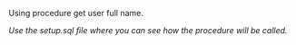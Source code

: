 Using procedure get user full name.

_Use the setup.sql file where you can see how the procedure will be called._
